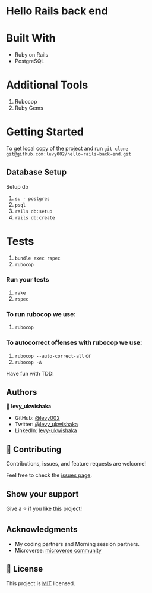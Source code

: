 # Hello Rails back end

# Built With
 - Ruby on Rails
 - PostgreSQL


# Additional Tools
  1. Rubocop
  3. Ruby Gems

# Getting Started
To get local copy of the project and run
 ``git clone git@github.com:levy002/hello-rails-back-end.git``

## Database Setup
Setup db

1. ``su - postgres``
2. ``psql``
4. ``rails db:setup``
5. ``rails db:create``

# Tests

1. ``bundle exec rspec``
2. ``rubocop``

### Run your tests

1. ``rake``
2. ``rspec``

### To run rubocop we use:

1. `rubocop`

### To autocorrect offenses with rubocop we use:
1. `rubocop --auto-correct-all` or
2. `rubocop -A`

Have fun with TDD!

## Authors

👤 **levy_ukwishaka**

- GitHub: [@levy002](https://github.com/levy002)
- Twitter: [ @levy_ukwishaka](https://twitter.com/levy_ukwishaka)
- LinkedIn: [levy-ukwishaka](https://www.linkedin.com/in/levy-ukwishaka)



## 🤝 Contributing

Contributions, issues, and feature requests are welcome!

Feel free to check the [issues page](https://github.com/levy002/hello-rails-back-end/issues).

## Show your support

Give a ⭐️ if you like this project!

## Acknowledgments
- My coding partners and Morning session partners.
- Microverse: [microverse community](https://github.com/microverseinc)

## 📝 License

This project is [MIT](./MIT.md) licensed.
